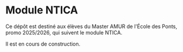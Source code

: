 # Module NTICA

Ce dépôt est destiné aux élèves du Master AMUR de l'École des Ponts, promo
2025/2026, qui suivent le module NTICA.

Il est en cours de construction.
